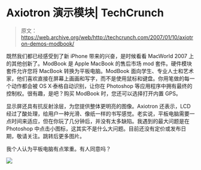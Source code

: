 # Axiotron 演示模块| TechCrunch

> 原文：<https://web.archive.org/web/http://techcrunch.com/2007/01/10/axiotron-demos-modbook/>

既然我们都已经感受到了新 iPhone 带来的兴奋，是时候看看 MacWorld 2007 上的其他创新了。ModBook 是 Apple MacBook 的售后市场 mod 套件。硬件模块套件允许您将 MacBook 转换为平板电脑。ModBook 面向学生、专业人士和艺术家，他们喜欢直接在屏幕上画画和写字，而不是使用鼠标和键盘。你用笔做的每一个动作都会被 OS X·泰格自动识别，让你在 Photoshop 等应用程序中拥有最终的控制权。很有趣，是吧？购买 ModBook 时，您还可以选择打开内置 GPS。

显示屏还具有抗反射涂层，为您提供整体更明亮的图像。Axiotron 还表示，LCD 经过了酸处理，给用户一种光滑、像纸一样的书写感觉。老实说，平板电脑需要一点时间来适应，但在你玩了几分钟后，并没有太多缺陷。我遇到的最大问题是在 Photoshop 中点击小图标，这其实不是什么大问题。目前还没有定价或发布日期，敬请关注。跳转后更多图片。

我个人认为平板电脑有点笨重。有人同意吗？

![](img/8ba1f3a08cfd56575e4e50b17e12bc2e.png)
